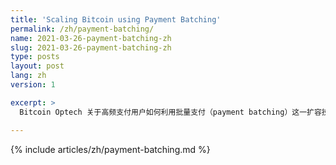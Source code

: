```yaml
---
title: 'Scaling Bitcoin using Payment Batching'
permalink: /zh/payment-batching/
name: 2021-03-26-payment-batching-zh
slug: 2021-03-26-payment-batching-zh
type: posts
layout: post
lang: zh
version: 1

excerpt: >
  Bitcoin Optech 关于高频支付用户如何利用批量支付（payment batching）这一扩容技术，在实际使用场景下将交易大小和手续费降低约 75% 的观点。

---
```

{% include articles/zh/payment-batching.md %}
